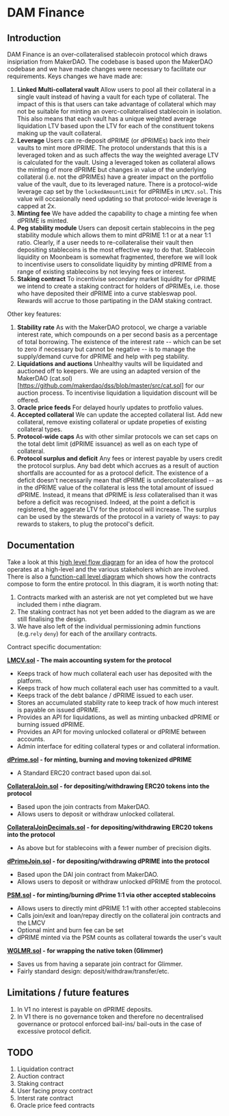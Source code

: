 # DAM Finance

## Introduction

DAM Finance is an over-collateralised stablecoin protocol which draws insipriation from MakerDAO. The codebase is based upon the MakerDAO codebase and we have made changes were necessary to facilitate our requirements. Keys changes we have made are:

1. **Linked Multi-collateral vault** Allow users to pool all their collateral in a single vault instead of having a vault for each type of collateral. The impact of this is that users can take advantage of collateral which may not be suitable for minting an overc-collateralised stablecoin in isolation. This also means that each vault has a unique weighted average liquidation LTV based upon the LTV for each of the constituent tokens making up the vault collateral. 
2. **Leverage** Users can re-deposit dPRIME (or dPRIMEs) back into their vaults to mint more dPRIME. The protocol understands that this is a leveraged token and as such affects the way the weighted average LTV is calculated for the vault. Using a leveraged token as collateral allows the minting of more dPRIME but changes in value of the underlying collateral (i.e. not the dPRIMEs) have a greater impact on the portfolio value of the vault, due to its leveraged nature. There is a protocol-wide leverage cap set by the `lockedAmountLimit` for dPRIMEs in `LMCV.sol`. This value will occasionally need updating so that protocol-wide leverage is capped at 2x.
3. **Minting fee** We have added the capability to chage a minting fee when dPRIME is minted.
4. **Peg stability module** Users can deposit certain stablecoins in the peg stability module which allows them to mint dPRIME 1:1 or at a near 1:1 ratio. Clearly, if a user needs to re-collateralise their vault then depositing stablecoins is the most effective way to do that. Stablecoin liquidity on Moonbeam is somewhat fragmented, therefore we will look to incentivise users to consolidate liquidity by minting dPRIME from a range of existing stablecoins by not levying fees or interest.
5. **Staking contract** To incentivise secondary market liquidity for dPRIME we intend to create a staking contract for holders of dPRIMEs, i.e. those who have deposited their dPRIME into a curve stableswap pool. Rewards will accrue to those partipating in the DAM staking contract.

Other key features:

1. **Stability rate** As with the MakerDAO protocol, we charge a variable interest rate, which compounds on a per second basis as a percentage of total borrowing. The existence of the interest rate -- which can be set to zero if necessary but cannot be negative -- is to manage the supply/demand curve for dPRIME and help with peg stability.
2. **Liquidations and auctions** Unhealthy vaults will be liquidated and auctioned off to keepers. We are using an adapted version of the MakerDAO (cat.sol)[https://github.com/makerdao/dss/blob/master/src/cat.sol] for our auction process. To incentivise liquidation a liquidation discount will be offered.
3. **Oracle price feeds** For delayed hourly updates to protfolio values.
4. **Accepted collateral** We can update the accepted collateral list. Add new collateral, remove existing collateral or update propeties of existing collateral types.
5. **Protocol-wide caps** As with other similar protocols we can set caps on the total debt limit (dPRIME issuance) as well as on each type of collateral.
6. **Protocol surplus and deficit** Any fees or interest payable by users credit the protocol surplus. Any bad debt which accrues as a result of auction shortfalls are accounted for as a protocol deficit. The existence of a deficit doesn't necessarily mean that dPRIME is undercollateralised -- as in the dPRIME value of the collateral is less the total amount of issued dPRIME. Instead, it means that dPRIME is *less* collateralised than it was before a deficit was recognised. Indeed, at the point a deficit is registered, the aggerate LTV for the protocol will increase. The surplus can be used by the stewards of the protocol in a variety of ways: to pay rewards to stakers, to plug the protocol's deficit.

## Documentation

Take a look at this [high level flow diagram](docs/High-level%20protocol%20flows.png) for an idea of how the protocol operates at a high-level and the various stakeholers which are involved. There is also a [function-call level diagram](docs/function%20level%20flow%20diagram.png) which shows how the contracts compose to form the entire protocol. In this diagram, it is worth noting that:

1. Contracts marked with an asterisk are not yet completed but we have included them i nthe diagram.
2. The staking contract has not yet been added to the diagram as we are still finalising the design.
3. We have also left of the individual permissioning admin functions (e.g.`rely` `deny`) for each of the anxillary contracts.

Contract specific documentation:

**[LMCV.sol](contracts/dam/LMCV.sol) - The main accounting system for the protocol**

* Keeps track of how much collateral each user has deposited with the platform.
* Keeps track of how much collateral each user has committed to a vault.
* Keeps track of the debt balance / dPRIME issued to each user.
* Stores an accumulated stability rate to keep track of how much interest is payable on issued dPRIME.
* Provides an API for liquidations, as well as minting unbacked dPRIME or burning issued dPRIME.
* Provides an API for moving unlocked collateral or dPRIME between accounts.
* Admin interface for editing collateral types or and collateral information.

**[dPrime.sol](contracts/dam/dPrime.sol) - for minting, burning and moving tokenized dPRIME**

* A Standard ERC20 contract based upon dai.sol.

**[CollateralJoin.sol](contracts/dam/CollateralJoin.sol) - for depositing/withdrawing ERC20 tokens into the protocol**

* Based upon the join contracts from MakerDAO.
* Allows users to deposit or withdraw unlocked collateral. 

**[CollateralJoinDecimals.sol](contracts/dam/CollateralJoinDecimals.sol) - for depositing/withdrawing ERC20 tokens into the protocol**

* As above but for stablecoins with a fewer number of precision digits.

**[dPrimeJoin.sol](contracts/dam/dPrimeJoin.sol) - for depositing/withdrawing dPRIME into the protocol**

* Based upon the DAI join contract from MakerDAO.
* Allows users to deposit or withdraw unlocked dPRIME from the protocol. 

**[PSM.sol](contracts/dam/PSM.sol) - for minting/burning dPrime 1:1 via other accepted stablecoins**

* Allows users to directly mint dPRIME 1:1 with other accepted stablecoins
* Calls join/exit and loan/repay directly on the collateral join contracts and the LMCV
* Optional mint and burn fee can be set
* dPRIME minted via the PSM counts as collateral towards the user's vault

**[WGLMR.sol](contracts/dam/WGLMR.sol) - for wrapping the native token (Glimmer)**

* Saves us from having a separate join contract for Glimmer.
* Fairly standard design: deposit/withdraw/transfer/etc.

## Limitations / future features

1. In V1 no interest is payable on dPRIME deposits.
2. In V1 there is no governance token and therefore no decentralised governance or protocol enforced bail-ins/ bail-outs in the case of excessive protocol deficit.

## TODO

1. Liquidation contract
2. Auction contract
3. Staking contract
4. User facing proxy contract
5. Interst rate contract
6. Oracle price feed contracts
